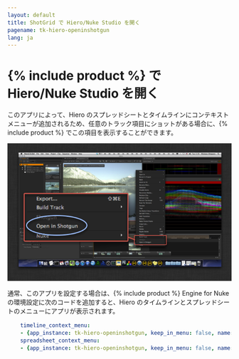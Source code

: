 ```yaml
---
layout: default
title: ShotGrid で Hiero/Nuke Studio を開く
pagename: tk-hiero-openinshotgun
lang: ja
---
```


# {% include product %} で Hiero/Nuke Studio を開く

このアプリによって、Hiero のスプレッドシートとタイムラインにコンテキスト メニューが追加されるため、任意のトラック項目にショットがある場合に、{% include product %} でこの項目を表示することができます。

![ShotGrid で開く](../images/apps/hiero-open_in_shotgun.png)

通常、このアプリを設定する場合は、{% include product %} Engine for Nuke の環境設定に次のコードを追加すると、Hiero のタイムラインとスプレッドシートのメニューにアプリが表示されます。

```yaml
    timeline_context_menu:
    - {app_instance: tk-hiero-openinshotgun, keep_in_menu: false, name: "Open in {% include product %}", requires_selection: true}
    spreadsheet_context_menu:
    - {app_instance: tk-hiero-openinshotgun, keep_in_menu: false, name: "Open in {% include product %}", requires_selection: true}
```



